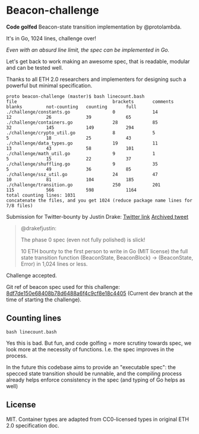 # Beacon-challenge

**Code golfed** Beacon-state transition implementation by @protolambda.

It's in Go, 1024 lines, challenge over!

*Even with an absurd line limit, the spec can be implemented in Go.*

Let's get back to work making an awesome spec, that is readable, modular and can be tested well.

Thanks to all ETH 2.0 researchers and implementers for designing such a powerful but minimal specification.

```
proto beacon-challenge (master)$ bash linecount.bash 
file                                    brackets       comments       blanks         not-counting   counting       full           
./challenge/constants.go                0              14             12             26             39             65             
./challenge/containers.go               28             85             32             145            149            294            
./challenge/crypto_util.go              8              5              5              18             25             43             
./challenge/data_types.go               19             11             13             43             58             101            
./challenge/math_util.go                9              1              5              15             22             37             
./challenge/shuffling.go                9              35             5              49             36             85             
./challenge/ssz_util.go                 24             47             10             81             104            185            
./challenge/transition.go               250            201            115            566            598            1164           
total counting lines: 1031
concatenate the files, and you get 1024 (reduce package name lines for 7/8 files)
```


Submission for Twitter-bounty by Justin Drake:
[Twitter link](https://twitter.com/drakefjustin/status/1100809667528278016)
[Archived tweet](https://web.archive.org/web/20190227193001/https://twitter.com/drakefjustin/status/1100809667528278016)

> @drakefjustin:
>
> The phase 0 spec (even not fully polished) is slick!
>
> 10 ETH bounty to the first person to write in Go (MIT license) the full state transition function (BeaconState, BeaconBlock) -> (BeaconState, Error) in 1,024 lines or less.


Challenge accepted.

Git ref of beacon spec used for this challenge: [8df7de150e68408b78d6488a6f4c9cf8e18c4405](https://github.com/ethereum/eth2.0-specs/blob/8df7de150e68408b78d6488a6f4c9cf8e18c4405/specs/core/0_beacon-chain.md) (Current dev branch at the time of starting the challenge).

## Counting lines

```
bash linecount.bash
```

Yes this is bad. But fun, and code golfing = more scrutiny towards spec, we look more at the necessity of functions.
 I.e. the spec improves in the process.

In the future this codebase aims to provide an "executable spec": the specced state transition should be runnable,
 and the compiling process already helps enforce consistency in the spec (and typing of Go helps as well)

## License

MIT. Container types are adapted from CC0-licensed types in original ETH 2.0 specification doc.

